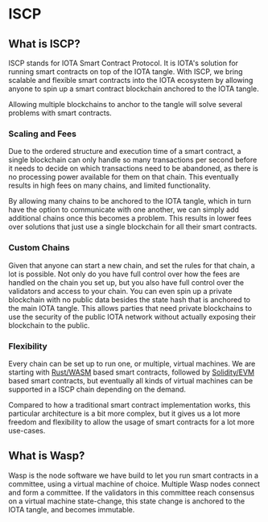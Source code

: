 # ISCP

## What is ISCP?

ISCP stands for IOTA Smart Contract Protocol. It is IOTA's solution for running smart contracts on top of the IOTA tangle. With ISCP, we bring scalable and flexible smart contracts into the IOTA ecosystem by allowing anyone to spin up a smart contract blockchain anchored to the IOTA tangle. 

Allowing multiple blockchains to anchor to the tangle will solve several problems with smart contracts.

### Scaling and Fees

Due to the ordered structure and execution time of a smart contract, a single blockchain can only handle so many transactions per second before it needs to decide on which transactions need to be abandoned, as there is no processing power available for them on that chain. This eventually results in high fees on many chains, and limited functionality. 

By allowing many chains to be anchored to the IOTA tangle, which in turn have the option to communicate with one another, we can simply add additional chains once this becomes a problem. This results in lower fees over solutions that just use a single blockchain for all their smart contracts. 

### Custom Chains

Given that anyone can start a new chain, and set the rules for that chain, a lot is possible. Not only do you have full control over how the fees are handled on the chain you set up, but you also have full control over the validators and access to your chain. You can even spin up a private blockchain with no public data besides the state hash that is anchored to the main IOTA tangle. This allows parties that need private blockchains to use the security of the public IOTA network without actually exposing their blockchain to the public.

### Flexibility

Every chain can be set up to run one, or multiple, virtual machines. We are starting with [Rust/WASM](https://rustwasm.github.io/docs/book/) based smart contracts, followed by [Solidity/EVM](https://docs.soliditylang.org/en/v0.8.6/) based smart contracts, but eventually all kinds of virtual machines can be supported in a ISCP chain depending on the demand. 

Compared to how a traditional smart contract implementation works, this particular architecture is a bit more complex, but it gives us a lot more freedom and flexibility to allow the usage of smart contracts for a lot more use-cases.

## What is Wasp?

Wasp is the node software we have build to let you run smart contracts in a committee, using a virtual machine of choice. Multiple Wasp nodes connect and form a committee. If the validators in this committee reach consensus on a virtual machine state-change, this state change is anchored to the IOTA tangle, and becomes immutable. 
